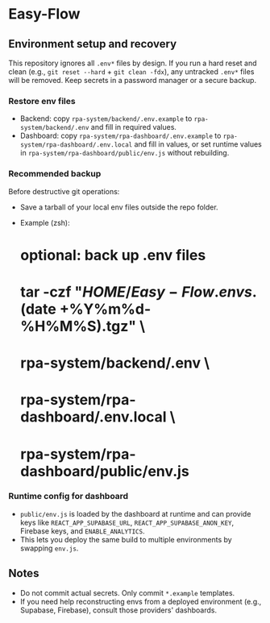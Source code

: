 # Easy-Flow

## Environment setup and recovery

This repository ignores all `.env*` files by design. If you run a hard reset and clean (e.g., `git reset --hard` + `git clean -fdx`), any untracked `.env*` files will be removed. Keep secrets in a password manager or a secure backup.

### Restore env files

- Backend: copy `rpa-system/backend/.env.example` to `rpa-system/backend/.env` and fill in required values.
- Dashboard: copy `rpa-system/rpa-dashboard/.env.example` to `rpa-system/rpa-dashboard/.env.local` and fill in values, or set runtime values in `rpa-system/rpa-dashboard/public/env.js` without rebuilding.

### Recommended backup

Before destructive git operations:

- Save a tarball of your local env files outside the repo folder.
- Example (zsh):

  # optional: back up .env files

  # tar -czf "$HOME/Easy-Flow.envs.$(date +%Y%m%d-%H%M%S).tgz" \

  # rpa-system/backend/.env \

  # rpa-system/rpa-dashboard/.env.local \

  # rpa-system/rpa-dashboard/public/env.js

### Runtime config for dashboard

- `public/env.js` is loaded by the dashboard at runtime and can provide keys like `REACT_APP_SUPABASE_URL`, `REACT_APP_SUPABASE_ANON_KEY`, Firebase keys, and `ENABLE_ANALYTICS`.
- This lets you deploy the same build to multiple environments by swapping `env.js`.

## Notes

- Do not commit actual secrets. Only commit `*.example` templates.
- If you need help reconstructing envs from a deployed environment (e.g., Supabase, Firebase), consult those providers' dashboards.
